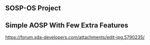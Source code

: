 SOSP-OS Project
---------------
Simple AOSP With Few Extra Features
-----------------------------------
https://forum.xda-developers.com/attachments/edit-jpg.5790235/
